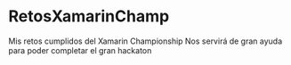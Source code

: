 # RetosXamarinChamp
Mis retos cumplidos del Xamarin Championship
Nos servirá de gran ayuda para poder completar el gran hackaton
